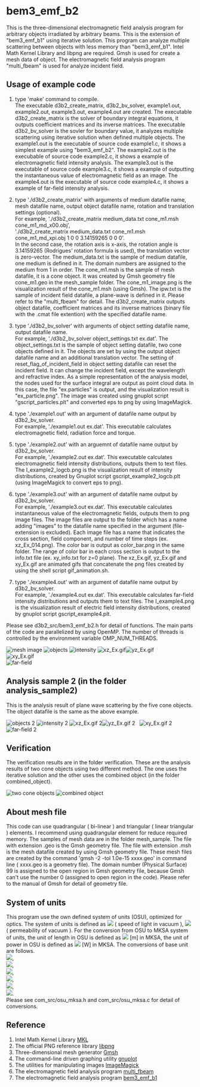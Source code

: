 # bem3_emf_b2

This is the three-dimensional electromagnetic field analysis program for arbitrary objects irradiated by arbitrary beams. 
This is the extension of "bem3_emf_b1" using iterative solution. 
This program can analyze multiple scattering between objects with less memory than "bem3_emf_b1".
Intel Math Kernel Library and libpng are required. 
Gmsh is used for create a mesh data of object. 
The electromagnetic field analysis program "multi_fbeam" is used for analyze incident field.


## Usage of example code  

1. type 'make' command to compile.  
   The executable d3b2_create_matrix, d3b2_bv_solver, example1.out, example2.out, example3.out, example4.out are created. 
   The executable d3b2_create_matrix is the solver of boundary integral equations, it outputs coefficient matrices and its inverse matrices. 
   The executable d3b2_bv_solver is the sovler for boundary value, it analyzes multiple scattering using iterative solution when defined multiple objects.
   The example1.out is the executable of source code example1.c, it shows a simplest example using "bem3_emf_b2". 
   The example2.out is the execubable of source code example2.c, it shows a example of electromagnetic field intensity analysis.
   The example3.out is the executable of source code example3.c, it shows a example of outputting the instantaneous value of electromagnetic field as an image.
   The example4.out is the executable of source code example4.c, it shows a example of far-field intensity analysis.  

2. type './d3b2_create_matrix' with arguments of medium datafile name, mesh datafile name, output object datafile name, rotation and translation settings (optional).  
   For example, './d3b2_create_matrix medium_data.txt cone_m1.msh cone_m1_md_x00.obj',  
   './d3b2_create_matrix medium_data.txt cone_m1.msh cone_m1_md_xpi.obj 1 0 0 3.14159265 0 0 0'.   
   In the second case, the rotation axis is x-axis, the rotation angle is 3.14159265 (Rodrigues' rotation formula is used), the translation vector is zero-vector. 
   The medium_data.txt is the sample of medium datafile, one medium is defined in it. 
   The domain numbers are assigned to the medium from 1 in order. 
   The cone_m1.msh is the sample of mesh datafile, it is a cone object. 
   It was created by Gmsh geometry file cone_m1.geo in the mesh_sample folder. 
   The cone_m1_image.png is the visualization result of the cone_m1.msh (using Gmsh). 
   The ipw.txt is the sample of incident field datafile, a plane-wave is defined in it. Please refer to the "multi_fbeam" for detail.
   The d3b2_create_matrix outputs object datafile, coefficient matrices and its inverse matrices (binary file with the .cmat file extention) with the specified datafile name.  
   
3. type './d3b2_bv_solver' with arguments of object setting datafile name, output datafile name.  
   For example, './d3b2_bv_solver object_settings.txt ex.dat'. 
   The object_settings.txt is the sample of object setting datafile, two cone objects defined in it. 
   The objects are set by using the output object datafile name and an additional translation vector. 
   The setting of reset_flag_of_incident_field in object setting datafile can reset the incident field. 
   It can change the incident field, except the wavelength and refractive index. 
   As a simple representation of the analysis model, the nodes used for the surface integral are output as point cloud data. 
   In this case, the file "ex.particles" is output, and the visualization result is "ex_particle.png".
   The image was created using gnuplot script "gscript_particles.plt" and converted eps to png by using ImageMagick.  

4. type './example1.out' with an argument of datafile name output by d3b2_bv_solver.  
   For example, './example1.out ex.dat'. 
   This executable calculates electromagnetic field, radiation force and torque.  
   
5. type './example2.out' with an arguemnt of datafile name output by d3b2_bv_solver.  
   For example, './example2.out ex.dat'. 
   This executable calculates electromagnetic field intensity distributions, outputs them to text files.
   The I_example2_logcb.png is the visualization result of intensity distributions, created by Gnuplot script gscript_example2_logcb.plt 
   (using ImageMagick to convert eps to png).  
   
6. type './example3.out' with an argument of datafile name output by d3b2_bv_solver.  
   For example, './example3.out ex.dat'. 
   This executable calculates instantaneous value of the electromagnetic fields, outputs them to png image files. 
   The image files are output to the folder which has a name adding "images" to the datafile name specified in the argument (file-extension is excluded). 
   Each image file has a name that indicates the cross section, field component, and number of time steps (ex. xz_Ex_014.png). 
   The color bar is output as color_bar.png in the same folder. 
   The range of color bar in each cross section is output to the info.txt file (ex. xy_info.txt for z=0 plane). 
   The xz_Ex.gif, yz_Ex.gif and xy_Ex.gif are animated gifs that concatenate the png files created by using the shell script gif_animation.sh.  

7. type './example4.out' with an argument of datafile name output by d3b2_bv_solver.  
   For example, './example4.out ex.dat'. 
   This executable calculates far-field intensity distributions and outputs them to text files. 
   The I_example4.png is the visualization result of electric field intensity distributions, created by gnuplot script gscript_example4.plt.  

Please see d3b2_src/bem3_emf_b2.h for detail of functions. 
The main parts of the code are parallelized by using OpenMP. 
The number of threads is controlled by the environment variable OMP_NUM_THREADS.  

![mesh image](cone_m1_image.png "mesh image of the object (cone_m1_image.png)") 
![objects](ex_particles.png "nodes for surface integral (ex_particles.png)") 
![intensity](I_example2_logcb.png "intensity distributions (I_example2_logcb.png)") 
![xz_Ex.gif](xz_Ex.gif "instantaneous value of the E_x on y=0 plane (xz_Ex.gif)")![yz_Ex.gif](yz_Ex.gif "instantaneous value of the E_x on x=0 plane (yz_Ex.gif)")  
![xy_Ex.gif](xy_Ex.gif "instantaneous value of the E_x on z=0 plane (xy_Ex.gif)")  
![far-field](I_example4.png "far-field intensity distributions (I_example4.png)")  


## Analysis sample 2 (in the folder analysis_sample2)  

This is the analysis result of plane wave scattering by the five cone objects. The object datafile is the same as the above example. 

![objects 2](analysis_sample2/ex2_particles.png "nodes for surface integral (analysis_sample2/ex2_particles.png)") 
![intensity 2](analysis_sample2/I_example2_logcb.png "intensity distribusions (analysis_sample2/I_example2_logcb.png)") 
![xz_Ex.gif 2](analysis_sample2/xz_Ex.gif "instantaneous value of the E_x on y=0 plane (analysis_sample2/xz_Ex.gif)")![yz_Ex.gif 2](analysis_sample2/yz_Ex.gif "instantaneous value of the E_x on x=0 plane (analysis_sample2/yz_Ex.gif)")  
![xy_Ex.gif 2](analysis_sample2/xy_Ex.gif "instantaneous value of the E_x on z=0 plane (analysis_sample2/xy_Ex.gif)")  
![far-field 2](analysis_sample2/I_example4.png "far-field intensity distributions (analysis_sample2/I_example4.png)")  

## Verification  

The verification results are in the folder verification. 
These are the analysis results of two cone objects using two different method. 
The one uses the iterative solution and the other uses the combined object (in the folder combined_object).  

![two cone objects](verification/v1_particles.png "two cone objects (verification/v1_particles.png)") 
![combined object](verification/combined_object/2cone_image.png "combined object (verification/combined_object/2cone_image.png)") 


## About mesh file

This code can use quadrangular ( bi-linear ) and triangular ( linear triangular ) elements. 
I recommend using quadrangular element for reduce required memory. 
The samples of mesh data are in the folder mesh_sample. 
The file with extension .geo is the Gmsh geometry file. 
The file with extension .msh is the mesh datafile created by using Gmsh geometry file. 
These mesh files are created by the command 'gmsh -2 -tol 1.0e-15 xxxx.geo' in command line ( xxxx.geo is a geometry file). 
The domain number (Physical Surface) 99 is assigned to the open region in Gmsh geometry file, because Gmsh can't use the number 0 (assigned to open region in the code). 
Please refer to the manual of Gmsh for detail of geometry file.  


## System of units  

This program use the own defined system of units (OSU), optimized for optics. 
The system of units is defined as <img src="https://latex.codecogs.com/gif.latex?c_0=1"> ( speed of light in vacuum ), 
<img src="https://latex.codecogs.com/gif.latex?\mu_0=1"> ( permeability of vacuum ). 
For the conversion from OSU to MKSA system of units, the unit of length in OSU is defined as 
<img src="https://latex.codecogs.com/gif.latex?1\times10^{-6}"> [m] in MKSA, the unit of power in OSU is defined as
<img src="https://latex.codecogs.com/gif.latex?1\times10^{-3}"> [W] in MKSA. The conversions of base unit are follows.  
<img src="https://latex.codecogs.com/gif.latex?a=1\times10^{-6}">,  
<img src="https://latex.codecogs.com/gif.latex?b=1\times10^{-3}">,  
<img src="https://latex.codecogs.com/gif.latex?a\,\mathrm{[m]}=1\,\mathrm{[L]}">,  
<img src="https://latex.codecogs.com/gif.latex?\frac{ab}{c_0^3}\,\mathrm{[kg]}=1\,\mathrm{[M]}">,  
<img src="https://latex.codecogs.com/gif.latex?\frac{a}{c_0}\,\mathrm{[s]}=1\,\mathrm{[T]}">,  
<img src="https://latex.codecogs.com/gif.latex?\sqrt{\frac{b}{c_0\mu_0}}\,\mathrm{[A]}=1\,\mathrm{[I]}">.  
Please see com_src/osu_mksa.h and com_src/osu_mksa.c for detail of conversions.  


## Reference
1. Intel Math Kernel Library [MKL](https://software.intel.com/mkl)  
2. The official PNG reference library [libpng](http://www.libpng.org/pub/png/libpng.html)  
3. Three-dimensional mesh generator [Gmsh](https://gmsh.info/)
4. The command-line driven graphing utility [gnuplot](http://www.gnuplot.info/)  
5. The utilities for manipulating images [ImageMagick](https://imagemagick.org/)  
6. The electromagnetic field analysis program [multi_fbeam](https://github.com/akohta/multi_fbeam/) 
7. The electromagnetic field analysis program [bem3_emf_b1](https://github.com/akohta/bem3_emf_b1/)
